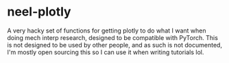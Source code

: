 # neel-plotly
A very hacky set of functions for getting plotly to do what I want when doing mech interp research, designed to be compatible with PyTorch. This is not designed to be used by other people, and as such is not documented, I'm mostly open sourcing this so I can use it when writing tutorials lol.
